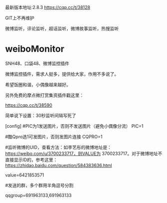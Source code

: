 最新版本地址:2.8.3 
https://cqp.cc/t/38128

GIT上不再维护

微博监听，评论监听，超话监听，微博故事监听，热搜监听

# weiboMonitor
SNH48、口袋48、微博监控插件

微博监控插件，需求人挺多，提供给大家，作用不多说了。

希望饭圈和谐，小偶像越来越好。

另外免费的摩点微打赏集资插件戳这里：

https://cqp.cc/t/38590

简单说下设置：30秒监听间隔写死了

[config]
#PIC为1发送图片，否则不发送图片（避免小偶像分流）
PIC=1

#酷Qpro选1可发图片，否则发图片连接
CQPRO=1

#监听微博的UID，查看方法：如李艺彤的微博地址是：https://weibo.com/u/3700233717，则VALUE为 3700233717。对于微博地址不直接显示ID的，参考这里：https://zhidao.baidu.com/question/584383636.html

value=6421853571

#发送的群，多个群用半角逗号分割

qqgroup=691963133,691963133
